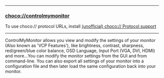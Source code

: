 
---
### [choco://controlmymonitor](choco://controlmymonitor)
To use choco:// protocol URLs, install [(unofficial) choco:// Protocol support ](https://community.chocolatey.org/packages/choco-protocol-support)

---

ControlMyMonitor allows you view and modify the settings of your monitor (Also known as 'VCP Features'), like brightness, contrast, sharpness, red/green/blue color balance, OSD Language, Input Port (VGA, DVI, HDMI) and more...You can modify the monitor settings from the GUI and from command-line. You can also export all settings of your monitor into a configuration file and then later load the same configuration back into your monitor.